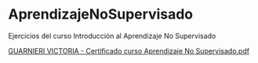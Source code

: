 # AprendizajeNoSupervisado
Ejercicios del curso Introducción al Aprendizaje No Supervisado

[GUARNIERI VICTORIA - Certificado curso Aprendizaje No Supervisado.pdf](https://github.com/vickyguar/AprendizajeNoSupervisado/files/12458984/GUARNIERI.VICTORIA.-.Certificado.curso.Aprendizaje.No.Supervisado.pdf)
